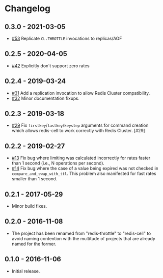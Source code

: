 # Changelog

## 0.3.0 - 2021-03-05
* [#53](https://github.com/brandur/redis-cell/pull/53) Replicate `CL.THROTTLE` invocations to replicas/AOF

## 0.2.5 - 2020-04-05
* [#42](https://github.com/brandur/redis-cell/pull/42) Explicitly don't support zero rates

## 0.2.4 - 2019-03-24
* [#31](https://github.com/brandur/redis-cell/pull/31) Add a replication invocation to allow Redis Cluster compatibility.
* [#32](https://github.com/brandur/redis-cell/pull/32) Minor documentation fixups.

## 0.2.3 - 2019-03-18
* [#29](https://github.com/brandur/redis-cell/pull/29) Fix `firstkey`/`lastkey`/`keystep` arguments for command creation which allows redis-cell to work correctly with Redis Cluster. [#29]

## 0.2.2 - 2019-02-27
* [#13](https://github.com/brandur/redis-cell/pull/13) Fix bug where limiting was calculated incorrectly for rates faster than 1 second (i.e., N operations per second).
* [#14](https://github.com/brandur/redis-cell/pull/14) Fix bug where the case of a value being expired was not checked in `compare_and_swap_with_ttl`. This problem also manifested for fast rates smaller than 1 second.

## 0.2.1 - 2017-05-29
* Minor build fixes.

## 0.2.0 - 2016-11-08
* The project has been renamed from "redis-throttle" to "redis-cell" to avoid naming contention with the multitude of projects that are already named for the former.

## 0.1.0 - 2016-11-06
* Initial release.

<!--
# vim: set tw=0:
-->
